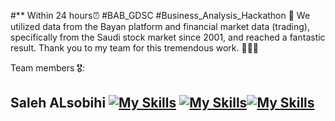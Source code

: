 
   
 
#** Within 24 hours⏰ #BAB_GDSC #Business_Analysis_Hackathon 🎯
We utilized data from the Bayan platform and financial market data (trading), specifically from the Saudi stock market since 2001, and reached a fantastic result.
Thank you to my team for this tremendous work. 🙏🏻🤩

Team members 🎖️: 

## Saleh ALsobihi  [![My Skills](https://skillicons.dev/icons?i=linkedin)](https://www.linkedin.com/in/alsobihi/)  [![My Skills](https://skillicons.dev/icons?i=github)](https://github.com/alsobihi)[![My Skills](https://skillicons.dev/icons?i=twitter)](https://twitter.com/AiAlsobihi)
